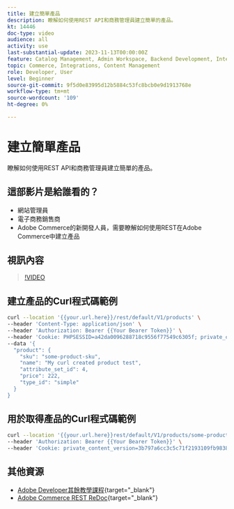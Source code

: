 ```yaml
---
title: 建立簡單產品
description: 瞭解如何使用REST API和商務管理員建立簡單的產品。
kt: 14446
doc-type: video
audience: all
activity: use
last-substantial-update: 2023-11-13T00:00:00Z
feature: Catalog Management, Admin Workspace, Backend Development, Integration, REST
topic: Commerce, Integrations, Content Management
role: Developer, User
level: Beginner
source-git-commit: 9f5d0e83995d12b5884c53fc8bcb0e9d1913768e
workflow-type: tm+mt
source-wordcount: '109'
ht-degree: 0%

---
```


# 建立簡單產品

瞭解如何使用REST API和商務管理員建立簡單的產品。

## 這部影片是給誰看的？

- 網站管理員
- 電子商務銷售商
- Adobe Commerce的新開發人員，需要瞭解如何使用REST在Adobe Commerce中建立產品

## 視訊內容

>[!VIDEO](https://video.tv.adobe.com/v/3425650?learn=on)

## 建立產品的Curl程式碼範例

```bash
curl --location '{{your.url.here}}/rest/default/V1/products' \
--header 'Content-Type: application/json' \
--header 'Authorization: Bearer {{Your Bearer Token}}' \
--header 'Cookie: PHPSESSID=a42da0096288718c9556f77549c6305f; private_content_version=564dde2976849891583a9a649073f01e' \
--data '{
  "product": {
    "sku": "some-product-sku",
    "name": "My curl created product test",
    "attribute_set_id": 4,
    "price": 222,
    "type_id": "simple"
  }
}
```

## 用於取得產品的Curl程式碼範例

```bash
curl --location '{{your.url.here}}rest/default/V1/products/some-product-sku' \
--header 'Authorization: Bearer {{Your Bearer Token}}' \
--header 'Cookie: private_content_version=3b797a6cc3c5c71f2193109fb9838b12'
```

## 其他資源

- [Adobe Developer其餘教學課程](https://developer.adobe.com/commerce/webapi/rest/tutorials/prerequisite-tasks/){target="_blank"}
- [Adobe Commerce REST ReDoc](https://adobe-commerce.redoc.ly/2.4.6-admin/tag/products#operation/PostV1Products){target="_blank"}
